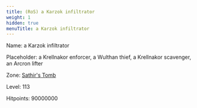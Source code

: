 ```yaml
---
title: (RoS) a Karzok infiltrator
weight: 1
hidden: true
menuTitle: a Karzok infiltrator
---
```


Name: a Karzok infiltrator

Placeholder: a Krellnakor enforcer, a Wulthan thief, a Krellnakor scavenger, an Arcron lifter

Zone: [Sathir's Tomb](/en/ros/exploration/sathirs_tomb)

Level: 113

Hitpoints: 90000000